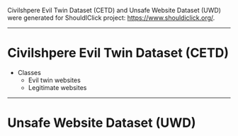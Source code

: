 Civilshpere Evil Twin Dataset (CETD) and Unsafe Website Dataset (UWD) were generated for ShouldIClick project: https://www.shouldiclick.org/.

************************************************
# Civilshpere Evil Twin Dataset (CETD)
* Classes
  * Evil twin websites 
  * Legitimate websites
          


************************************************
# Unsafe Website Dataset (UWD) 
